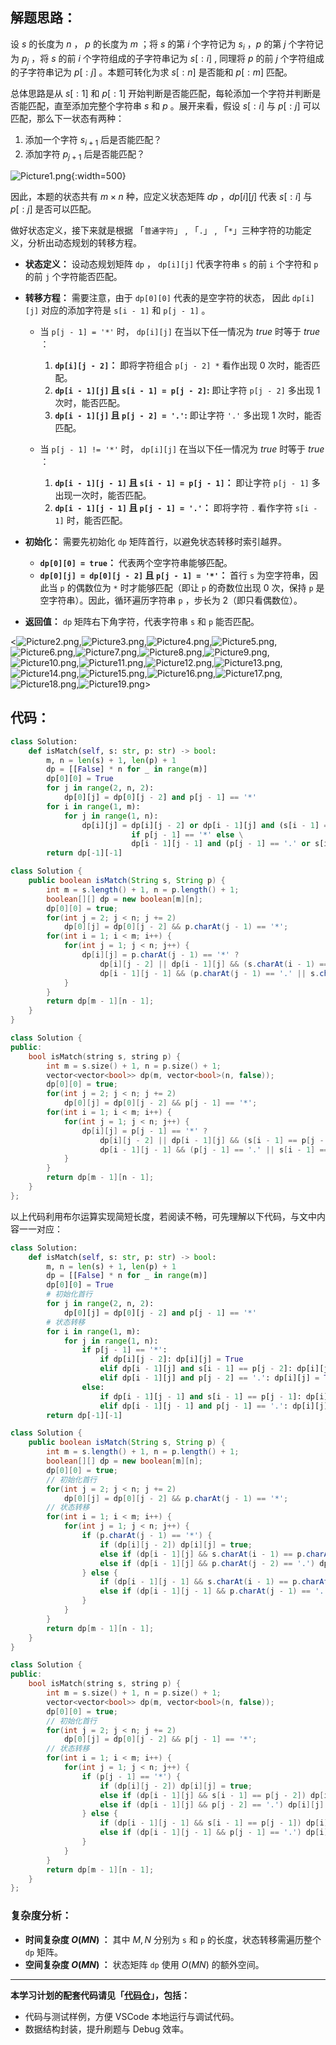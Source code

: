 ## 解题思路：

设 $s$ 的长度为 $n$ ， $p$ 的长度为 $m$ ；将 $s$ 的第 $i$ 个字符记为 $s_i$ ，$p$ 的第 $j$ 个字符记为 $p_j$ ，将 $s$ 的前 $i$ 个字符组成的子字符串记为 $s[:i]$ , 同理将 $p$ 的前 $j$ 个字符组成的子字符串记为 $p[:j]$ 。本题可转化为求 $s[:n]$ 是否能和  $p[:m]$ 匹配。

总体思路是从 $s[:1]$ 和 $p[:1]$ 开始判断是否能匹配，每轮添加一个字符并判断是否能匹配，直至添加完整个字符串 $s$ 和 $p$ 。展开来看，假设 $s[:i]$ 与  $p[:j]$ 可以匹配，那么下一状态有两种：

1. 添加一个字符 $s_{i+1}$ 后是否能匹配？
2. 添加字符 $p_{j+1}$ 后是否能匹配？

![Picture1.png](https://pic.leetcode-cn.com/1614516402-HyzAil-Picture1.png){:width=500}

因此，本题的状态共有 $m \times n$ 种，应定义状态矩阵 $dp$ ，$dp[i][j]$ 代表 $s[:i]$ 与  $p[:j]$ 是否可以匹配。

做好状态定义，接下来就是根据  「`普通字符`」 ,  「`.`」 , 「`*`」三种字符的功能定义，分析出动态规划的转移方程。

- **状态定义：** 设动态规划矩阵 `dp` ， `dp[i][j]` 代表字符串 `s` 的前 `i` 个字符和 `p` 的前 `j` 个字符能否匹配。

- **转移方程：** 需要注意，由于 `dp[0][0]` 代表的是空字符的状态， 因此 `dp[i][j]` 对应的添加字符是 `s[i - 1]` 和 `p[j - 1]` 。

  - 当 `p[j - 1] = '*'` 时， `dp[i][j]` 在当以下任一情况为 $true$ 时等于 $true$ ：

    1. **`dp[i][j - 2]`：** 即将字符组合 `p[j - 2] *` 看作出现 0 次时，能否匹配。
    2. **`dp[i - 1][j]` 且 `s[i - 1] = p[j - 2]`:** 即让字符 `p[j - 2]` 多出现 1 次时，能否匹配。
    3. **`dp[i - 1][j]` 且 `p[j - 2] = '.'`:** 即让字符 `'.'` 多出现 1 次时，能否匹配。

  - 当 `p[j - 1] != '*'` 时， `dp[i][j]` 在当以下任一情况为 $true$ 时等于 $true$ ：

    1. **`dp[i - 1][j - 1]` 且 `s[i - 1] = p[j - 1]`：** 即让字符 `p[j - 1]` 多出现一次时，能否匹配。
    2. **`dp[i - 1][j - 1]` 且 `p[j - 1] = '.'`：** 即将字符 `.` 看作字符 `s[i - 1]` 时，能否匹配。

- **初始化：** 需要先初始化 `dp` 矩阵首行，以避免状态转移时索引越界。

  - **`dp[0][0] = true`：** 代表两个空字符串能够匹配。
  - **`dp[0][j] = dp[0][j - 2]` 且 `p[j - 1] = '*'`：** 首行 `s` 为空字符串，因此当 `p` 的偶数位为 `*` 时才能够匹配（即让 `p` 的奇数位出现 0 次，保持 `p` 是空字符串）。因此，循环遍历字符串 `p` ，步长为 2（即只看偶数位）。

- **返回值：** `dp` 矩阵右下角字符，代表字符串 `s` 和 `p` 能否匹配。

<![Picture2.png](https://pic.leetcode-cn.com/1614516402-hHLAeA-Picture2.png),![Picture3.png](https://pic.leetcode-cn.com/1614516402-KnJpAF-Picture3.png),![Picture4.png](https://pic.leetcode-cn.com/1614516402-MacqQq-Picture4.png),![Picture5.png](https://pic.leetcode-cn.com/1614516402-rFRAGU-Picture5.png),![Picture6.png](https://pic.leetcode-cn.com/1614516402-ATFWBt-Picture6.png),![Picture7.png](https://pic.leetcode-cn.com/1614516402-OeJlxq-Picture7.png),![Picture8.png](https://pic.leetcode-cn.com/1614516402-oqHduu-Picture8.png),![Picture9.png](https://pic.leetcode-cn.com/1614516402-ETWYMx-Picture9.png),![Picture10.png](https://pic.leetcode-cn.com/1614516402-NXXjya-Picture10.png),![Picture11.png](https://pic.leetcode-cn.com/1614516402-uMxtXN-Picture11.png),![Picture12.png](https://pic.leetcode-cn.com/1614516402-HHmdNJ-Picture12.png),![Picture13.png](https://pic.leetcode-cn.com/1614516402-bBdFaG-Picture13.png),![Picture14.png](https://pic.leetcode-cn.com/1614516402-EsgHuc-Picture14.png),![Picture15.png](https://pic.leetcode-cn.com/1614516402-YlyLPO-Picture15.png),![Picture16.png](https://pic.leetcode-cn.com/1614516402-VpcAnO-Picture16.png),![Picture17.png](https://pic.leetcode-cn.com/1614516402-CmmPpZ-Picture17.png),![Picture18.png](https://pic.leetcode-cn.com/1614516402-ibjjpB-Picture18.png),![Picture19.png](https://pic.leetcode-cn.com/1614516402-gBEUfu-Picture19.png)>

## 代码：

```Python []
class Solution:
    def isMatch(self, s: str, p: str) -> bool:
        m, n = len(s) + 1, len(p) + 1
        dp = [[False] * n for _ in range(m)]
        dp[0][0] = True
        for j in range(2, n, 2):
            dp[0][j] = dp[0][j - 2] and p[j - 1] == '*'
        for i in range(1, m):
            for j in range(1, n):
                dp[i][j] = dp[i][j - 2] or dp[i - 1][j] and (s[i - 1] == p[j - 2] or p[j - 2] == '.') \
                           if p[j - 1] == '*' else \
                           dp[i - 1][j - 1] and (p[j - 1] == '.' or s[i - 1] == p[j - 1])
        return dp[-1][-1]
```

```Java []
class Solution {
    public boolean isMatch(String s, String p) {
        int m = s.length() + 1, n = p.length() + 1;
        boolean[][] dp = new boolean[m][n];
        dp[0][0] = true;
        for(int j = 2; j < n; j += 2)
            dp[0][j] = dp[0][j - 2] && p.charAt(j - 1) == '*';
        for(int i = 1; i < m; i++) {
            for(int j = 1; j < n; j++) {
                dp[i][j] = p.charAt(j - 1) == '*' ?
                    dp[i][j - 2] || dp[i - 1][j] && (s.charAt(i - 1) == p.charAt(j - 2) || p.charAt(j - 2) == '.') :
                    dp[i - 1][j - 1] && (p.charAt(j - 1) == '.' || s.charAt(i - 1) == p.charAt(j - 1));
            }
        }
        return dp[m - 1][n - 1];
    }
}
```

```C++ []
class Solution {
public:
    bool isMatch(string s, string p) {
        int m = s.size() + 1, n = p.size() + 1;
        vector<vector<bool>> dp(m, vector<bool>(n, false));
        dp[0][0] = true;
        for(int j = 2; j < n; j += 2)
            dp[0][j] = dp[0][j - 2] && p[j - 1] == '*';
        for(int i = 1; i < m; i++) {
            for(int j = 1; j < n; j++) {
                dp[i][j] = p[j - 1] == '*' ?
                    dp[i][j - 2] || dp[i - 1][j] && (s[i - 1] == p[j - 2] || p[j - 2] == '.'):
                    dp[i - 1][j - 1] && (p[j - 1] == '.' || s[i - 1] == p[j - 1]);
            }
        }
        return dp[m - 1][n - 1];
    }
};
```

以上代码利用布尔运算实现简短长度，若阅读不畅，可先理解以下代码，与文中内容一一对应：

```Python []
class Solution:
    def isMatch(self, s: str, p: str) -> bool:
        m, n = len(s) + 1, len(p) + 1
        dp = [[False] * n for _ in range(m)]
        dp[0][0] = True
        # 初始化首行
        for j in range(2, n, 2):
            dp[0][j] = dp[0][j - 2] and p[j - 1] == '*'
        # 状态转移
        for i in range(1, m):
            for j in range(1, n):
                if p[j - 1] == '*':
                    if dp[i][j - 2]: dp[i][j] = True                              # 1.
                    elif dp[i - 1][j] and s[i - 1] == p[j - 2]: dp[i][j] = True   # 2.
                    elif dp[i - 1][j] and p[j - 2] == '.': dp[i][j] = True        # 3.
                else:
                    if dp[i - 1][j - 1] and s[i - 1] == p[j - 1]: dp[i][j] = True # 1.
                    elif dp[i - 1][j - 1] and p[j - 1] == '.': dp[i][j] = True    # 2.
        return dp[-1][-1]
```

```Java []
class Solution {
    public boolean isMatch(String s, String p) {
        int m = s.length() + 1, n = p.length() + 1;
        boolean[][] dp = new boolean[m][n];
        dp[0][0] = true;
        // 初始化首行
        for(int j = 2; j < n; j += 2)
            dp[0][j] = dp[0][j - 2] && p.charAt(j - 1) == '*';
        // 状态转移
        for(int i = 1; i < m; i++) {
            for(int j = 1; j < n; j++) {
                if (p.charAt(j - 1) == '*') {
                    if (dp[i][j - 2]) dp[i][j] = true;                                            // 1.
                    else if (dp[i - 1][j] && s.charAt(i - 1) == p.charAt(j - 2)) dp[i][j] = true; // 2.
                    else if (dp[i - 1][j] && p.charAt(j - 2) == '.') dp[i][j] = true;             // 3.
                } else {
                    if (dp[i - 1][j - 1] && s.charAt(i - 1) == p.charAt(j - 1)) dp[i][j] = true;  // 1.
                    else if (dp[i - 1][j - 1] && p.charAt(j - 1) == '.') dp[i][j] = true;         // 2.
                }
            }
        }
        return dp[m - 1][n - 1];
    }
}
```

```C++ []
class Solution {
public:
    bool isMatch(string s, string p) {
        int m = s.size() + 1, n = p.size() + 1;
        vector<vector<bool>> dp(m, vector<bool>(n, false));
        dp[0][0] = true;
        // 初始化首行
        for(int j = 2; j < n; j += 2)
            dp[0][j] = dp[0][j - 2] && p[j - 1] == '*';
        // 状态转移
        for(int i = 1; i < m; i++) {
            for(int j = 1; j < n; j++) {
                if (p[j - 1] == '*') {
                    if (dp[i][j - 2]) dp[i][j] = true;                              // 1.
                    else if (dp[i - 1][j] && s[i - 1] == p[j - 2]) dp[i][j] = true; // 2.
                    else if (dp[i - 1][j] && p[j - 2] == '.') dp[i][j] = true;      // 3.
                } else {
                    if (dp[i - 1][j - 1] && s[i - 1] == p[j - 1]) dp[i][j] = true;  // 1.
                    else if (dp[i - 1][j - 1] && p[j - 1] == '.') dp[i][j] = true;  // 2.
                }
            }
        }
        return dp[m - 1][n - 1];
    }
};
```

### 复杂度分析：

- **时间复杂度 $O(MN)$ ：** 其中 $M, N$ 分别为 `s` 和 `p` 的长度，状态转移需遍历整个 `dp` 矩阵。
- **空间复杂度 $O(MN)$ ：** 状态矩阵 `dp` 使用 $O(MN)$ 的额外空间。

---

**本学习计划的配套代码请见「[代码仓](https://github.com/krahets/selected-coding-interview)」，包括：**

- 代码与测试样例，方便 VSCode 本地运行与调试代码。
- 数据结构封装，提升刷题与 Debug 效率。
